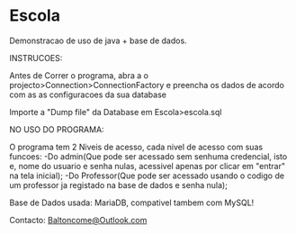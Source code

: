 # Escola
Demonstracao de uso de java + base de dados.

INSTRUCOES:

Antes de Correr o programa, abra a o projecto>Connection>ConnectionFactory  e preencha os dados de acordo com as as configuracoes da sua database

Importe a "Dump file" da Database em Escola>escola.sql

NO USO DO PROGRAMA:

O programa tem 2 Niveis de acesso, cada nivel de acesso com suas funcoes: 
  -Do admin(Que pode ser acessado sem senhuma credencial, isto e, nome do usuario e senha nulas, acessivel apenas por clicar em "entrar" na tela inicial);
  -Do Professor(Que pode ser acessado usando o codigo de um professor ja registado na base de dados e senha nula);
  
Base de Dados usada: MariaDB, compativel tambem com MySQL!

Contacto: Baltoncome@Outlook.com
